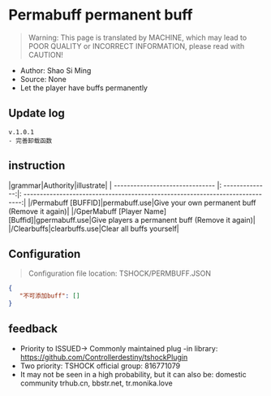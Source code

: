 # Permabuff permanent buff

> Warning: This page is translated by MACHINE, which may lead to POOR QUALITY or INCORRECT INFORMATION, please read with CAUTION!


- Author: Shao Si Ming
- Source: None
- Let the player have buffs permanently

## Update log

```
v.1.0.1
- 完善卸载函数
```

## instruction

|grammar|Authority|illustrate|
| ------------------------------- |: --------------:|: -----------------------------------------------------------------------------:|
|/Permabuff [BUFFID]|permabuff.use|Give your own permanent buff (Remove it again)|
|/GperMabuff [Player Name] [Buffid]|gpermabuff.use|Give players a permanent buff (Remove it again)|
|/Clearbuffs|clearbuffs.use|Clear all buffs yourself|

## Configuration
> Configuration file location: TSHOCK/PERMBUFF.JSON
```json
{
   "不可添加buff": []
}
```
## feedback
- Priority to ISSUED-> Commonly maintained plug -in library: https://github.com/Controllerdestiny/tshockPlugin
- Two priority: TSHOCK official group: 816771079
- It may not be seen in a high probability, but it can also be: domestic community trhub.cn, bbstr.net, tr.monika.love